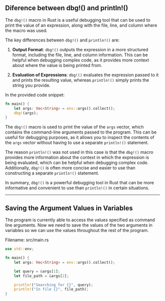
## Diference between dbg!() and println!()

The `dbg!()` macro in Rust is a useful debugging tool that can be used to print the value of an expression, along with the file, line, and column where the macro was used.

The key differences between `dbg!()` and `println!()` are:

1. **Output Format**: `dbg!()` outputs the expression in a more structured format, including the file, line, and column information. This can be helpful when debugging complex code, as it provides more context about where the value is being printed from.

2. **Evaluation of Expressions**: `dbg!()` evaluates the expression passed to it and prints the resulting value, whereas `println!()` simply prints the string you provide.

In the provided code snippet:

```rust
fn main() {
    let args: Vec<String> = env::args().collect();
    dbg!(args);
}
```

The `dbg!()` macro is used to print the value of the `args` vector, which contains the command-line arguments passed to the program. This can be useful for debugging purposes, as it allows you to inspect the contents of the `args` vector without having to use a separate `println!()` statement.

The reason `println!()` was not used in this case is that the `dbg!()` macro provides more information about the context in which the expression is being evaluated, which can be helpful when debugging complex code. Additionally, `dbg!()` is often more concise and easier to use than constructing a separate `println!()` statement.

In summary, `dbg!()` is a powerful debugging tool in Rust that can be more informative and convenient to use than `println!()` in certain situations.

----
## Saving the Argument Values in Variables

The program is currently able to access the values specified as command line arguments. Now we need to save the values of the two arguments in variables so we can use the values throughout the rest of the program. 

Filename: src/main.rs

```rust
use std::env;

fn main() {
    let args: Vec<String> = env::args().collect();

    let query = &args[1];
    let file_path = &args[2];

    println!("Searching for {}", query);
    println!("In file {}", file_path);
}
```